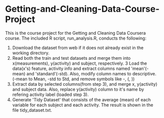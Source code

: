 # Getting-and-Cleaning-Data-Course-Project

This is the course project for the Getting and Cleaning Data Coursera course.
The included R script, run_analysis.R, conducts the following:
1. Download the dataset from web if it does not already exist in the working directory.
2. Read both the train and test datasets and merge them into x(measurements), y(activity) and subject, respectively.
3 Load the data(x's) feature, activity info and extract columns named 'mean'(-mean) and 'standard'(-std). Also, modify column names to descriptive. (-mean to Mean, -std to Std, and remove symbols like -, (, ))
4. Extract data by selected columns(from step 3), and merge x, y(activity) and subject data. Also, replace y(activity) column to it's name by refering activity label (loaded step 3).
5. Generate 'Tidy Dataset' that consists of the average (mean) of each variable for each subject and each activity. The result is shown in the file tidy_dataset.txt.

